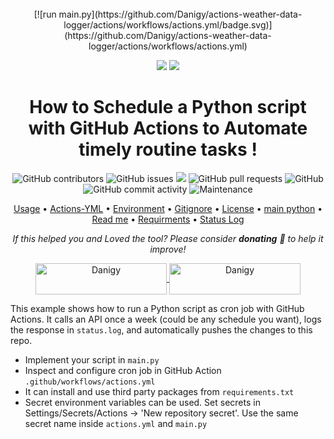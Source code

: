 
<div align="center">
  <!--- <img src="https://imgur.com/lCyX6TX.png"> -->
  <br>
  [![run main.py](https://github.com/Danigy/actions-weather-data-logger/actions/workflows/actions.yml/badge.svg)](https://github.com/Danigy/actions-weather-data-logger/actions/workflows/actions.yml)
  <br>
  <p>
    <img src="https://forthebadge.com/images/badges/made-with-python.svg">
    <img src="http://forthebadge.com/images/badges/built-with-love.svg">
  </p>
  <h1> How to Schedule a Python script with GitHub Actions to Automate timely routine tasks !</h1>
  <p>
    <img alt="GitHub contributors" src="https://img.shields.io/github/contributors/Danigy/actions-weather-data-logger">
    <img alt="GitHub issues" src="https://img.shields.io/github/issues/Danigy/actions-weather-data-logger">
    <img src="https://img.shields.io/badge/PRs-welcome-brightgreen.svg?style=shields">
    <img alt="GitHub pull requests" src="https://img.shields.io/github/issues-pr/Danigy/actions-weather-data-logger">
    <img alt="GitHub" src="https://img.shields.io/github/license/Danigy/actions-weather-data-logger">
    <img alt="GitHub commit activity" src="https://img.shields.io/github/commit-activity/m/Danigy/actions-weather-data-logger">
    <img alt="Maintenance" src="https://img.shields.io/maintenance/yes/2022">
  </p>
  <p align="center">
    <a href="#usage">Usage</a> •
    <a href="#actions-yml">Actions-YML</a> •
    <a href="#environment">Environment</a> •
    <a href="#gitignore">Gitignore</a> •
     <a href="#license">License</a> •
    <a href="#main-py">main python</a> •
    <a href="#readme">Read me</a> •
     <a href="#requirments">Requirments</a> •
    <a href="#status-log">Status Log</a> 
  </p>
  <p align="center">
    <i>If this helped you  and Loved the tool? Please consider <strong>donating</strong> 💸 to help it improve!</i>
    </p>

  <p align="center">
    <a href="https://www.buymeacoffee.com/dnlmd"> <img align="center" src="https://cdn.buymeacoffee.com/buttons/v2/default-yellow.png" height="50" width="210" alt="Danigy" />
    </a>
    <a href="https://www.patreon.com/user?u=84162601"> <img align="center" src="https://img.shields.io/badge/Patreon-F96854?style=for-the-badge&logo=patreon&logoColor=white" height="50" width="210" alt="Danigy" />
    </a>
  </p>
</div>

<p>

<!---
<p align="center">
    <a href='https://ko-fi.com/mouadessalim' target='_blank'><img height='30' width="115" src='https://cdn.ko-fi.com/cdn/kofi3.png?v=2' alt='Buy Coffee for mouadessalim' />
    </a>
    <a href="https://www.buymeacoffee.com/mouadessalim" target="_blank"><img src="https://cdn.buymeacoffee.com/buttons/default-orange.png" alt="Buy Me A Coffee" height="30" width="115" style="border-radius:1px" />
    </a>
  </p>
-->

This example shows how to run a Python script as cron job with GitHub Actions. It calls an API once a week (could be any schedule you want), logs the response in `status.log`, and automatically pushes the changes to this repo.

- Implement your script in `main.py`
- Inspect and configure cron job in GitHub Action `.github/workflows/actions.yml`
- It can install and use third party packages from `requirements.txt`
- Secret environment variables can be used. Set secrets in Settings/Secrets/Actions -> 'New repository secret'. 
  Use the same secret name inside `actions.yml` and `main.py`
